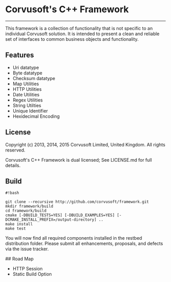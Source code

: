 # Corvusoft's C++ Framework

----------

This framework is a collection of functionality that is not specific to an individual Corvusoft solution. It is intended to present a clean and reliable set of interfaces to common business objects and functionality.

## Features

 - Uri datatype
 - Byte datatype
 - Checksum datatype
 - Map Utilities
 - HTTP Utilities
 - Date Utilities
 - Regex Utilities
 - String Utilties
 - Unique Identifier
 - Hexidecimal Encoding

## License

Copyright (c) 2013, 2014, 2015 Corvusoft Limited, United Kingdom. All rights reserved.

Corvusoft's C++ Framework is dual licensed; See LICENSE.md for full details.

## Build

```
#!bash

git clone --recursive http://github.com/corvusoft/framework.git
mkdir framework/build
cd framework/build
cmake [-DBUILD_TESTS=YES] [-DBUILD_EXAMPLES=YES] [-DCMAKE_INSTALL_PREFIX=/output-directory] ..
make install
make test
```

You will now find all required components installed in the restbed distribution folder.  Please submit all enhancements, proposals, and defects via the issue tracker.

## Road Map
 
 - HTTP Session
 - Static Build Option
